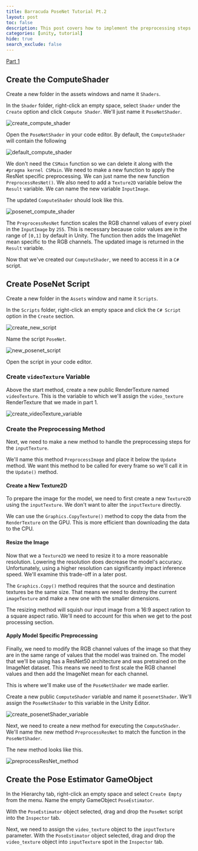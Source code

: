 ```yaml
---
title: Barracuda PoseNet Tutorial Pt.2
layout: post
toc: false
description: This post covers how to implement the preprocessing steps for the PoseNet model.
categories: [unity, tutorial]
hide: true
search_exclude: false
---
```


[Part 1](https://christianjmills.com/unity/tutorial/2020/10/25/Barracuda-PoseNet-Tutorial-1.html)



## Create the ComputeShader

Create a new folder in the assets windows and name it `Shaders`.

In the `Shader` folder, right-click an empty space, select `Shader` under the `Create` option and click `Compute Shader`. We'll just name it `PoseNetShader`.

![create_compute_shader](\images\barracuda-posenet-tutorial\create_compute_shader.PNG)



Open the `PoseNetShader` in your code editor. By default, the `ComputeShader` will contain the following



 ![default_compute_shader](\images\barracuda-posenet-tutorial\default_compute_shader.png)



We don't need the `CSMain` function so we can delete it along with the `#pragma kernel CSMain`. We need to make a new function to apply the ResNet specific preprocessing. We can just name the new function `PreprocessResNet()`. We also need to add a `Texture2D` variable below the `Result` variable. We can name the new variable `InputImage`.

The updated `ComputeShader` should look like this. 

![posenet_compute_shader](\images\barracuda-posenet-tutorial\posenet_compute_shader_2.png)

The `PreprocessResNet` function scales the RGB channel values of every pixel in the `InputImage` by `255`. This is necessary because color values are in the range of `[0,1]` by default in Unity. The function then adds the ImageNet mean specific to the RGB channels. The updated image is returned in the `Result` variable.



Now that we've created our `ComputeShader`, we need to access it in a `C#` script. 





## Create PoseNet Script

Create a new folder in the `Assets` window and name it `Scripts`.

In the `Scripts` folder, right-click an empty space and click the `C# Script` option in the `Create` section.

![create_new_script](\images\barracuda-posenet-tutorial\create_new_script.PNG)

Name the script `PoseNet`.

![new_posenet_script](\images\barracuda-posenet-tutorial\new_posenet_script.PNG)





Open the script in your code editor.

### Create `videoTexture` Variable

Above the start method, create a new public RenderTexture named `videoTexture`. This is the variable to which we'll assign the `video_texture` RenderTexture that we made in part 1.

![create_videoTexture_variable](\images\barracuda-posenet-tutorial\create_videoTexture_variable.png)



### Create the Preprocessing Method

Next, we need to make a new method to handle the preprocessing steps for the `inputTexture`.

We'll name this method `PreprocessImage` and place it below the `Update` method. We want this method to be called for every frame so we'll call it in the `Update()` method.

#### Create a New Texture2D

To prepare the image for the model, we need to first create a new `Texture2D` using the `inputTexture`. We don't want to alter the `inputTexture` directly.

We can use the `Graphics.CopyTexture()` method to copy the data from the `RenderTexture` on the GPU. This is more efficient than downloading the data to the CPU.



#### Resize the Image

Now that we a `Texture2D` we need to resize it to a more reasonable resolution. Lowering the resolution does decrease the model's accuracy. Unfortunately, using a higher resolution can significantly impact inference speed. We'll examine this trade-off in a later post.

The `Graphics.Copy()` method requires that the source and destination textures be the same size. That means we need to destroy the current `imageTexture` and make a new one with the smaller dimensions.

The resizing method will squish our input image from a 16:9 aspect ration to a square aspect ratio. We'll need to account for this when we get to the post processing section.

#### Apply Model Specific Preprocessing

Finally, we need to modify the RGB channel values of the image so that they are in the same range of values that the model was trained on. The model that we'll be using has a ResNet50 architecture and was pretrained on the ImageNet dataset. This means we need to first scale the RGB channel values and then add the ImageNet mean for each channel.

This is where we'll make use of the `PoseNetShader` we made earlier.

Create a new public `ComputeShader` variable and name it `posenetShader`. We'll assign the `PoseNetShader` to this variable in the Unity Editor. 

![create_posenetShader_variable](\images\barracuda-posenet-tutorial\create_posenetShader_variable.png)

Next, we need to create a new method for executing the `ComputeShader`. We'll name the new method `PreprocessResNet` to match the function in the `PoseNetShader`.

The new method looks like this.

![preprocessResNet_method](\images\barracuda-posenet-tutorial\preprocessResNet_method.png)







## Create the Pose Estimator  GameObject

In the Hierarchy tab, right-click an empty space and select `Create Empty` from the menu. Name the empty GameObject `PoseEstimator`.





With the `PoseEstimator` object selected, drag and drop the `PoseNet` script into the `Inspector` tab.

Next, we need to assign the `video_texture` object to the `inputTexture` parameter. With the `PoseEstimator` object selected, drag and drop the `video_texture` object into `inputTexture` spot in the `Inspector` tab.



 













